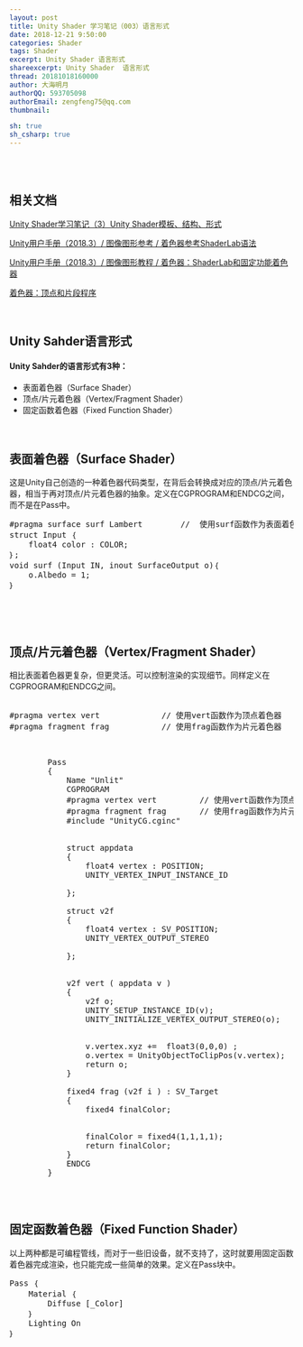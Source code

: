 ```yaml
---
layout: post
title: Unity Shader 学习笔记（003）语言形式
date: 2018-12-21 9:50:00
categories: Shader
tags: Shader
excerpt: Unity Shader 语言形式
shareexcerpt: Unity Shader  语言形式
thread: 20181018160000
author: 大海明月
authorQQ: 593705098
authorEmail: zengfeng75@qq.com
thumbnail: 

sh: true
sh_csharp: true
---
```





<br>
<br>
<h2 class="nav1">相关文档</h2>

<p> <a href="http://gad.qq.com/article/detail/38320" target="_blank"> Unity Shader学习笔记（3）Unity Shader模板、结构、形式 </a> </p>
<p> <a href="https://docs.unity3d.com/Manual/SL-Shader.html" target="_blank"> Unity用户手册（2018.3）/ 图像图形参考 / 着色器参考ShaderLab语法 </a> </p>
<p> <a href="https://docs.unity3d.com/Manual/ShaderTut1.html" target="_blank"> Unity用户手册（2018.3）/ 图像图形教程 / 着色器：ShaderLab和固定功能着色器 </a> </p>
<p> <a href="https://docs.unity3d.com/Manual/ShaderTut2.html" target="_blank"> 着色器：顶点和片段程序 </a> </p>


<br>
<h2 class="nav1">Unity Sahder语言形式</h2>



#### Unity Sahder的语言形式有3种：


* 表面着色器（Surface Shader）
* 顶点/片元着色器（Vertex/Fragment Shader）
* 固定函数着色器（Fixed Function Shader）

<br>
<h2 class="nav2">表面着色器（Surface Shader）</h2>
这是Unity自己创造的一种着色器代码类型，在背后会转换成对应的顶点/片元着色器，相当于再对顶点/片元着色器的抽象。定义在CGPROGRAM和ENDCG之间，而不是在Pass中。

<pre class="brush: csharp; ">
#pragma surface surf Lambert        //  使用surf函数作为表面着色器，用Lambert光照模型
struct Input ｛
    float4 color : COLOR;
｝;
void surf (Input IN, inout SurfaceOutput o)｛
    o.Albedo = 1;
｝


</pre>


<br>
<h2 class="nav2">顶点/片元着色器（Vertex/Fragment Shader）</h2>
相比表面着色器更复杂，但更灵活。可以控制渲染的实现细节。同样定义在CGPROGRAM和ENDCG之间。 <br><br>

<pre>
#pragma vertex vert             // 使用vert函数作为顶点着色器 
#pragma fragment frag           // 使用frag函数作为片元着色器 
</pre>

<pre class="brush: csharp; ">


        Pass
        {
            Name "Unlit"
            CGPROGRAM
            #pragma vertex vert         // 使用vert函数作为顶点着色器
            #pragma fragment frag       // 使用frag函数作为片元着色器
            #include "UnityCG.cginc"
            

            struct appdata
            {
                float4 vertex : POSITION;
                UNITY_VERTEX_INPUT_INSTANCE_ID
                
            };
            
            struct v2f
            {
                float4 vertex : SV_POSITION;
                UNITY_VERTEX_OUTPUT_STEREO
                
            };

                        
            v2f vert ( appdata v )
            {
                v2f o;
                UNITY_SETUP_INSTANCE_ID(v);
                UNITY_INITIALIZE_VERTEX_OUTPUT_STEREO(o);
                
                
                v.vertex.xyz +=  float3(0,0,0) ;
                o.vertex = UnityObjectToClipPos(v.vertex);
                return o;
            }
            
            fixed4 frag (v2f i ) : SV_Target
            {
                fixed4 finalColor;
                
                
                finalColor = fixed4(1,1,1,1);
                return finalColor;
            }
            ENDCG
        }

</pre>


<br>
<h2 class="nav2">固定函数着色器（Fixed Function Shader）</h2>
以上两种都是可编程管线，而对于一些旧设备，就不支持了，这时就要用固定函数着色器完成渲染，也只能完成一些简单的效果。定义在Pass块中。 <br>


<pre class="brush: csharp; ">
Pass ｛
    Material ｛
        Diffuse [_Color]
    ｝
    Lighting On
｝

</pre>

